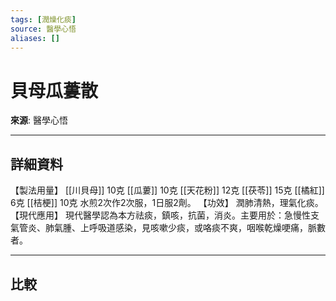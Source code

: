 ```yaml
---
tags: [潤燥化痰]
source: 醫學心悟
aliases: []
---
```


# 貝母瓜蔞散

**來源**: 醫學心悟  

---

## 詳細資料
【製法用量】 [[川貝母]] 10克 [[瓜蔞]] 10克 [[天花粉]] 12克 [[茯苓]] 15克 [[橘紅]] 6克 [[桔梗]] 10克
水煎2次作2次服，1日服2劑。
【功效】
潤肺清熱，理氣化痰。
【現代應用】
現代醫學認為本方祛痰，鎮咳，抗菌，消炎。主要用於：急慢性支氣管炎、肺氣腫、上呼吸道感染，見咳嗽少痰，或咯痰不爽，咽喉乾燥哽痛，脈數者。

---

## 比較
